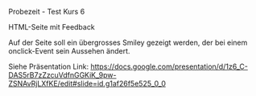 Probezeit - Test Kurs 6

HTML-Seite mit Feedback

Auf der Seite soll ein übergrosses Smiley gezeigt werden, der bei einem onclick-Event sein Aussehen ändert.

Siehe Präsentation Link:
https://docs.google.com/presentation/d/1z6_C-DAS5rB7zZzcuVdfnGGKiK_9pw-ZSNAvRjLXfKE/edit#slide=id.g1af26f5e525_0_0